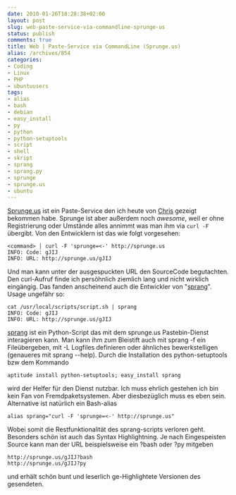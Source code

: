 ```yaml
---
date: 2010-01-26T18:28:38+02:00
layout: post
slug: web-paste-service-via-commandline-sprunge-us
status: publish
comments: true
title: Web | Paste-Service via CommandLine (Sprunge.us)
alias: /archives/854
categories:
- Coding
- Linux
- PHP
- ubuntuusers
tags:
- alias
- bash
- debian
- easy_install
- py
- python
- python-setuptools
- script
- shell
- skript
- sprang
- sprang.py
- sprunge
- sprunge.us
- ubuntu
---
```


[Sprunge.us](http://sprunge.us) ist ein Paste-Service den ich heute von [Chris](http://cryzed.de) gezeigt bekommen habe. Sprunge ist aber außerdem noch _awesome_, weil er ohne Registrierung oder Umstände alles annimmt was man ihm via `curl -F `übergibt. Von den Entwicklern ist das wie folgt vorgesehen:

```
<command> | curl -F 'sprunge=<-' http://sprunge.us
INFO: Code: gJIJ
INFO: URL: http://sprunge.us/gJIJ

```

Und man kann unter der ausgespuckten URL den SourceCode begutachten. Den curl-Aufruf finde ich persöhnlich ziemlich lang und nicht wirklich eingängig. Das fanden anscheinend auch die Entwickler von "[sprang](http://github.com/jingleman/sprang)". Usage ungefähr so:

```
cat /usr/local/scripts/script.sh | sprang
INFO: Code: gJIJ
INFO: URL: http://sprunge.us/gJIJ
```


[sprang](http://github.com/jingleman/sprang) ist ein Python-Script das mit dem sprunge.us Pastebin-Dienst interagieren kann. Man kann ihm zum Bleistift auch mit sprang -f ein Fileübergeben, mit -L Logfiles definieren oder ähnliches bewerkstelligen (genaueres mit sprang --help). Durch die Installation des python-setuptools bzw dem Kommando

```
aptitude install python-setuptools; easy_install sprang
```


wird der Helfer für den Dienst nutzbar. Ich muss ehrlich gestehen ich bin kein Fan von Fremdpaketsystemen. Aber diesbezüglich muss es eben sein. Alternative ist natürlich ein Bash-alias

```
alias sprang="curl -F 'sprunge=<-' http://sprunge.us"
```


Wobei somit die Restfunktionalität des sprang-scripts verloren geht. Besonders schön ist auch das Syntax Highlightning. Je nach Eingespeisten Source kann man der URL beispielsweise ein ?bash oder ?py mitgeben

```
http://sprunge.us/gJIJ?bash
http://sprunge.us/gJIJ?py
```


und erhält schön bunt und leserlich ge-Highlightete Versionen des gesendeten.
